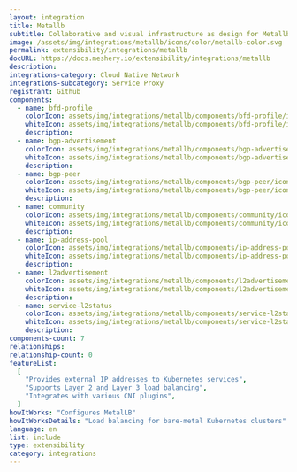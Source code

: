 ```yaml
---
layout: integration
title: Metallb
subtitle: Collaborative and visual infrastructure as design for Metallb
image: /assets/img/integrations/metallb/icons/color/metallb-color.svg
permalink: extensibility/integrations/metallb
docURL: https://docs.meshery.io/extensibility/integrations/metallb
description:
integrations-category: Cloud Native Network
integrations-subcategory: Service Proxy
registrant: Github
components:
  - name: bfd-profile
    colorIcon: assets/img/integrations/metallb/components/bfd-profile/icons/color/bfd-profile-color.svg
    whiteIcon: assets/img/integrations/metallb/components/bfd-profile/icons/white/bfd-profile-white.svg
    description:
  - name: bgp-advertisement
    colorIcon: assets/img/integrations/metallb/components/bgp-advertisement/icons/color/bgp-advertisement-color.svg
    whiteIcon: assets/img/integrations/metallb/components/bgp-advertisement/icons/white/bgp-advertisement-white.svg
    description:
  - name: bgp-peer
    colorIcon: assets/img/integrations/metallb/components/bgp-peer/icons/color/bgp-peer-color.svg
    whiteIcon: assets/img/integrations/metallb/components/bgp-peer/icons/white/bgp-peer-white.svg
    description:
  - name: community
    colorIcon: assets/img/integrations/metallb/components/community/icons/color/community-color.svg
    whiteIcon: assets/img/integrations/metallb/components/community/icons/white/community-white.svg
    description:
  - name: ip-address-pool
    colorIcon: assets/img/integrations/metallb/components/ip-address-pool/icons/color/ip-address-pool-color.svg
    whiteIcon: assets/img/integrations/metallb/components/ip-address-pool/icons/white/ip-address-pool-white.svg
    description:
  - name: l2advertisement
    colorIcon: assets/img/integrations/metallb/components/l2advertisement/icons/color/l2advertisement-color.svg
    whiteIcon: assets/img/integrations/metallb/components/l2advertisement/icons/white/l2advertisement-white.svg
    description:
  - name: service-l2status
    colorIcon: assets/img/integrations/metallb/components/service-l2status/icons/color/service-l2status-color.svg
    whiteIcon: assets/img/integrations/metallb/components/service-l2status/icons/white/service-l2status-white.svg
    description:
components-count: 7
relationships:
relationship-count: 0
featureList:
  [
    "Provides external IP addresses to Kubernetes services",
    "Supports Layer 2 and Layer 3 load balancing",
    "Integrates with various CNI plugins",
  ]
howItWorks: "Configures MetalLB"
howItWorksDetails: "Load balancing for bare-metal Kubernetes clusters"
language: en
list: include
type: extensibility
category: integrations
---
```

